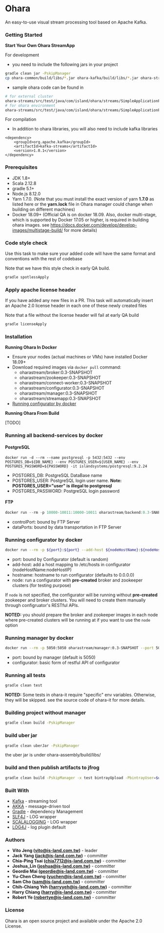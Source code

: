 # Ohara

An easy-to-use visual stream processing tool based on Apache Kafka.

### Getting Started

**Start Your Own Ohara StreamApp**

For development

- you need to include the following jars in your project

```sh
gradle clean jar -PskipManager
cp ohara-common/build/libs/*.jar ohara-kafka/build/libs/*.jar ohara-streams/build/libs/*.jar  your_project
```

- sample ohara code can be found in

```sh
# for external cluster
ohara-streams/src/test/java/com/island/ohara/streams/SimpleApplicationForExternalEnv.java
# for ohara environment
ohara-streams/src/test/java/com/island/ohara/streams/SimpleApplicationForOharaEnv.java
```

For compilation

- In addition to ohara libraries, you will also need to include kafka libraries

```
<dependency>
    <groupId>org.apache.kafka</groupId>
    <artifactId>kafka-streams</artifactId>
    <version>1.0.1</version>
</dependency>
```

### Prerequisites

- JDK 1.8+
- Scala 2.12.8
- gradle 5.1+
- Node.js 8.12.0
- Yarn 1.7.0. (Note that you must install the exact version of yarn **1.7.0** as listed here or the **yarn.lock** file in Ohara manager could change when building on different machines)
- Docker 18.09+ (Official QA is on docker 18.09. Also, docker multi-stage, which is supported by Docker 17.05 or higher, is required in building ohara images. see https://docs.docker.com/develop/develop-images/multistage-build/ for more details)

### Code style check

Use this task to make sure your added code will have the same format and conventions with the rest of codebase

Note that we have this style check in early QA build.

```sh
gradle spotlessApply
```

### Apply apache license header

If you have added any new files in a PR. This task will automatically insert an Apache 2.0 license header in each one of these newly created files

Note that a file without the license header will fail at early QA build

```sh
gradle licenseApply
```

### Installation

**Running Ohara In Docker**

- Ensure your nodes (actual machines or VMs) have installed Docker 18.09+
- Download required images via `docker pull` command:
  - oharastream/broker:0.3-SNAPSHOT
  - oharastream/zookeeper:0.3-SNAPSHOT
  - oharastream/connect-worker:0.3-SNAPSHOT
  - oharastream/configurator:0.3-SNAPSHOT
  - oharastream/manager:0.3-SNAPSHOT
  - oharastream/streamapp:0.3-SNAPSHOT
- [Running configurator by docker](#running-configurator-by-docker)

**Running Ohara From Build**

[TODO]

### Running all backend-services by docker

#### PostgreSQL

```
docker run -d --rm --name postgresql -p 5432:5432 --env POSTGRES_DB=${DB_NAME} --env POSTGRES_USER=${USER_NAME} --env POSTGRES_PASSWORD=${PASSWORD} -it islandsystems/postgresql:9.2.24
```
* POSTGRES_DB: PostgreSQL DataBase name
* POSTGRES_USER: PostgreSQL login user name. **Note: POSTGRES_USER="user" is illegal to postgresql**
* POSTGRES_PASSWORD: PostgreSQL login password

#### FTP

```h
docker run --rm -p 10000-10011:10000-10011 oharastream/backend:0.3-SNAPSHOT com.island.ohara.testing.service.FtpServer --controlPort 10000 --dataPorts 10001-10011 --user ${UserName} --password ${Password} --hostname ${hostIP or hostName}
```

- controlPort: bound by FTP Server
- dataPorts: bound by data transportation in FTP Server

### Running configurator by docker

```sh
docker run --rm -p ${port}:${port} --add-host ${nodeHostName}:${nodeHostIP} oharastream/configurator:0.3-SNAPSHOT --port ${port} --hostname ${host} --node ${SshUserName}:${SshPassword}@${NodeHostName}:${SshPort}
```

- port: bound by Configurator (default is random)
- add-host: add a host mapping to /etc/hosts in configurator (nodeHostName:nodeHostIP)
- hostname: hostname to run configurator (defaults to 0.0.0.0)
- node: run a configurator with **pre-created** broker and zookeeper clusters (for testing purpose)

If `node` is not specified, the configurator will be running without **pre-created** zookeeper and broker clusters. You will need to create them manually
through configruator's RESTful APIs.

**NOTED:** you should prepare the broker and zookeeper images in each node where pre-created clusters will be running at if you want to use the `node` option

### Running manager by docker

```sh
docker run --rm -p 5050:5050 oharastream/manager:0.3-SNAPSHOT --port 5050 --configurator http://localhost:12345/v0
```

- port: bound by manager (default is 5050)
- configurator: basic form of restful API of configurator

### Running all tests

```sh
gradle clean test
```

**NOTED:** Some tests in ohara-it require "specific" env variables. Otherwise, they will be skipped.
see the source code of ohara-it for more details.

### Building project without manager

```sh
gradle clean build -PskipManager
```

### build uber jar

```sh
gradle clean uberJar -PskipManager
```

the uber jar is under ohara-assembly/build/libs/

### build and then publish artifacts to jfrog

```sh
gradle clean build -PskipManager -x test bintrayUpload -PbintrayUser=$user -PbintrayKey=$key -PdryRun=false
```

### Built With

- [Kafka](https://github.com/apache/kafka) - streaming tool
- [AKKA](https://akka.io/) - message-driven tool
- [Gradle](https://gradle.org) - dependency Management
- [SLF4J](https://www.slf4j.org/) - LOG wrapper
- [SCALALOGGING](https://github.com/typesafehub/scalalogging) - LOG wrapper
- [LOG4J](https://logging.apache.org/log4j/2.x/) - log plugin default

### Authors

- **Vito Jeng (vito@is-land.com.tw)** - leader
- **Jack Yang (jack@is-land.com.tw)** - committer
- **Chia-Ping Tsai (chia7712@is-land.com.tw)** - committer
- **Joshua_Lin (joshua@is-land.com.tw)** - committer
- **Geordie Mai (geordie@is-land.com.tw)** - committer
- **Yu-Chen Cheng (yuchen@is-land.com.tw)** - committer
- **Sam Cho (sam@is-land.com.tw)** - committer
- **Chih-Chiang Yeh (harryyeh@is-land.com.tw)** - committer
- **Harry Chiang (harry@is-land.com.tw)** - committer
- **Robert Ye (robertye@is-land.com.tw)** - committer

### License

Ohara is an open source project and available under the Apache 2.0 License.
